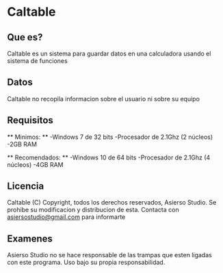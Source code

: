 # Caltable
## Que es?
Caltable es un sistema para guardar 
datos en una calculadora usando
el sistema de funciones
## Datos
Caltable no recopila informacion 
sobre el usuario ni sobre su equipo

## Requisitos
** Minimos: **
-Windows 7 de 32 bits
-Procesador de 2.1Ghz (2 núcleos)
-2GB RAM

** Recomendados: **
-Windows 10 de 64 bits
-Procesador de 2.1Ghz (4 núcleos)
-4GB RAM

## Licencia
Caltable (C) Copyright, todos 
los derechos reservados, Asierso Studio.
Se prohibe su modificacion y 
distribucion de esta. 
Contacta con asiersostudio@gmail.com 
para informarte

## Examenes
Asierso Studio no se hace 
responsable de las trampas que esten 
ligadas con este programa. 
Uso bajo su propia responsabilidad.
